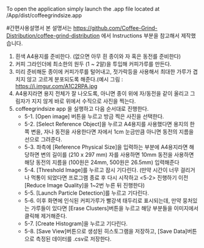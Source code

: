 To open the application simply launch the .app file located at /App/dist/coffeegrindsize.app

#간편사용설명서
본 설명서는 https://github.com/Coffee-Grind-Distribution/coffee-grind-distribution 에서 Instructions 부분을 참고해서 제작했습니다.

1. 흰색 A4용지를 준비한다. (없으면 아무 흰 종이와 자 혹은 동전를 준비한다)
2. 커피 그라인더에 최소한의 원두 (1 ~ 2알)을 투입해 커피가루를 만든다.
3. 미리 준비해둔 종이에 커피가루를 털어내고, 젓가락등을 사용해서 최대한 가루가 겹치지 않고 고르게 분포되도록 해준다.(예시 그림 : https://i.imgur.com/A1C2RPA.jpg
4. A4용지라면 용지 전체가 잘 나오도록, 아니면 종이 위에 자/동전을 같이 올리고 그림자가 지지 않게 바로 위에서 수직으로 사진을 찍는다.
5. coffeegrindsize app 을 실행하고 다음 순서대로 진행한다.
	- 5-1.  [Open image] 버튼을 누르고 방금 찍은 사진을 선택한다.
	- 5-2.  [Select Reference Object]을 누르고 A4용지를 사용했다면 용지의 한쪽 변을, 자나 동전을 사용한다면 자에서 1cm 눈금만큼 아니면 동전의 지름을 선으로 그려준다.
	- 5-3.  좌측에 [Reference Physical Size]을 입력하는 부분에 
		        A4용지라면 해당하면 변의 길이를 (210 x 297 mm)
		        자를 사용하면 10mm
		        동전을 사용하면 해당 동전의 지름을 (100원은 24mm, 500원은 26.5mm)
	        입력해준다
	- 5-4.  [Threshold Image]를 누르고 잠시 기다린다. (만약 시간이 너무 걸리거나 먹통이 되었다면 프로그램 종료 후 다시 시작하고 <5-2> 진행하기 이전 [Reduce Image Quality]을 1~2번 누른 뒤 진행한다)
	- 5-5.  [Launch Particle Detection]를 누르고 기다린다.
	- 5-6.  이후 화면에 인식된 커피가루가 빨강색 태두리로 표시되는데, 만약 뭉처있는 가루들이 있다면 [Erase Clusters]버튼을 누르고 해당 부분들을 이미지에서 클릭해 제거해준다.
	- 5-7.  [Create Histogram]을 누르고 기다린다.
	- 5-8.  [Save View]버튼으로 생성된 히스토그램을 저장하고, [Save Data]버튼으로 측정된 데이터를 .csv로 저장한다.
